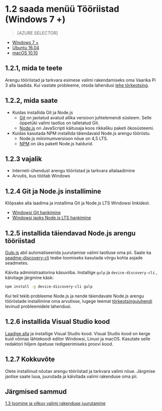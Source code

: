 <properties
 pageTitle="Tööriistad (Windows 7 +) | Microsoft Azure'i"
 description="Laadige alla ja installige vajalikud tööriistad ja tarkvara esimese valimi rakendamiseks oma Pi Windows 7 ja uuemad versioonid."
 services="iot-hub"
 documentationCenter=""
 authors="shizn"
 manager="timlt"
 tags=""
 keywords=""/>

<tags
 ms.service="iot-hub"
 ms.devlang="multiple"
 ms.topic="article"
 ms.tgt_pltfrm="na"
 ms.workload="na"
 ms.date="10/21/2016"
 ms.author="xshi"/>

# <a name="12-get-the-tools-windows-7-"></a>1.2 saada menüü Tööriistad (Windows 7 +) 

> [AZURE.SELECTOR]
- [Windows 7 +](iot-hub-raspberry-pi-kit-node-lesson1-get-the-tools-win32.md)
- [Ubuntu 16.04](iot-hub-raspberry-pi-kit-node-lesson1-get-the-tools-ubuntu.md)
- [macOS 10.10](iot-hub-raspberry-pi-kit-node-lesson1-get-the-tools-mac.md)

## <a name="121-what-you-will-do"></a>1.2.1, mida te teete

Arengu tööriistad ja tarkvara esimese valimi rakendamiseks oma Vaarika Pi 3 alla laadida. Kui vastate probleeme, otsida lahendusi [lehe tõrkeotsing](iot-hub-raspberry-pi-kit-node-troubleshooting.md).

## <a name="122-what-you-will-learn"></a>1.2.2, mida saate
- Kuidas installida Git ja Node.js
  - [Git](https://git-scm.com) on jaotatud avatud allika versioon juhtelemendi süsteem. Selle õppetüki valimi taotlus on talletatud Git.
  - [Node.js](https://nodejs.org/en/) on JavaScripti käitusaja koos rikkaliku paketi ökosüsteemi.
- Kuidas kasutada NPM installida täiendavaid Node.js arengu tööriistu.
  - Node.js miinimumversioon nõue on 4,5 LTS.
  - [NPM](https://www.npmjs.com) on üks pakett Node.js haldurid.

## <a name="123-what-you-need"></a>1.2.3 vajalik

- Interneti-ühendust arengu tööriistad ja tarkvara allalaadimine
- Arvutis, kus töötab Windows

## <a name="124-install-git-and-nodejs"></a>1.2.4 Git ja Node.js installimine

Klõpsake alla laadima ja installima Git ja Node.js LTS Windowsi linkidest.

- [Windowsi Git hankimine](https://git-scm.com/download/win/)
- [Windowsi jaoks Node.js LTS hankimine](https://nodejs.org/en/)

## <a name="125-install-additional-nodejs-development-tools"></a>1.2.5 installida täiendavad Node.js arengu tööriistad

[Gulp.js](http://gulpjs.com) abil automatiseerida juurutamise valimi taotluse oma pii. Saate ka [seadme-discovery-cli](https://github.com/Azure/device-discovery-cli) teabe toomiseks kasutada võrgu kohta asjade seadmetes.

Käivita administraatorina käsuviiba. Installige `gulp` ja `device-discovery-cli` , käivitage järgmine käsk:

```bash
npm install -g device-discovery-cli gulp
```
    
Kui teil tekib probleeme Node.js ja nende täiendavate Node.js arengu tööriistade installimine oma arvutisse, lugege teemat [tõrkeotsingujuhendi](iot-hub-raspberry-pi-kit-node-troubleshooting.md) levinud probleemidele lahendusi.

## <a name="126-install-visual-studio-code"></a>1.2.6 installida Visual Studio kood

[Laadige alla](https://code.visualstudio.com/docs/setup/windows) ja installige Visual Studio kood. Visual Studio kood on kerge kuid võimas lähtekoodi editor Windowsi, Linuxi ja macOS. Kasutate selle redaktori hiljem õpetuse redigeerimiseks proovi kood.

## <a name="127-summary"></a>1.2.7 Kokkuvõte

Olete installinud nõutav arengu tööriistad ja tarkvara valimi nõue. Järgmise jaotise saate luua, juurutada ja käivitada valimi rakenduse oma pii.

## <a name="next-steps"></a>Järgmised sammud

[1.3 loomine ja vilkuv valimi rakenduse juurutamine](iot-hub-raspberry-pi-kit-node-lesson1-deploy-blink-app.md)
